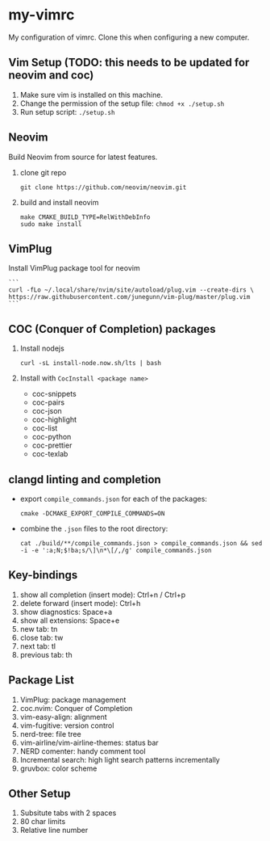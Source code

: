 # my-vimrc
My configuration of vimrc. Clone this when configuring a new computer.

## Vim Setup (TODO: this needs to be updated for neovim and coc)
1. Make sure vim is installed on this machine.
1. Change the permission of the setup file: `chmod +x ./setup.sh`
1. Run setup script: `./setup.sh`

## Neovim
Build Neovim from source for latest features.
1. clone git repo

    ```
    git clone https://github.com/neovim/neovim.git
    ```

1. build and install neovim

    ```
    make CMAKE_BUILD_TYPE=RelWithDebInfo
    sudo make install
    ```

## VimPlug
Install VimPlug package tool for neovim
    
    ```
    curl -fLo ~/.local/share/nvim/site/autoload/plug.vim --create-dirs \
    https://raw.githubusercontent.com/junegunn/vim-plug/master/plug.vim
    ```

## COC (Conquer of Completion) packages
1. Install nodejs

    ```
    curl -sL install-node.now.sh/lts | bash
    ```

1. Install with `CocInstall <package name>`
    * coc-snippets
    * coc-pairs
    * coc-json
    * coc-highlight
    * coc-list
    * coc-python
    * coc-prettier
    * coc-texlab

## clangd linting and completion
* export `compile_commands.json` for each of the packages:

    ```
    cmake -DCMAKE_EXPORT_COMPILE_COMMANDS=ON
    ```

* combine the `.json` files to the root directory:

    ```
    cat ./build/**/compile_commands.json > compile_commands.json && sed -i -e ':a;N;$!ba;s/\]\n*\[/,/g' compile_commands.json
    ```

## Key-bindings
1. show all completion (insert mode): Ctrl+n / Ctrl+p
1. delete forward (insert mode): Ctrl+h
1. show diagnostics: Space+a
1. show all extensions: Space+e
1. new tab: tn
1. close tab: tw
1. next tab: tl
1. previous tab: th

## Package List
1. VimPlug: package management
1. coc.nvim: Conquer of Completion
1. vim-easy-align: alignment
1. vim-fugitive: version control
1. nerd-tree: file tree
1. vim-airline/vim-airline-themes: status bar
1. NERD comenter: handy comment tool
1. Incremental search: high light search patterns incrementally
1. gruvbox: color scheme

## Other Setup
1. Subsitute tabs with 2 spaces 
1. 80 char limits
1. Relative line number
